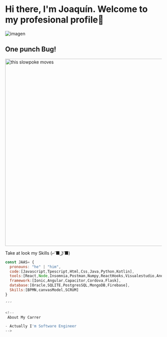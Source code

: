 <h1> Hi there, I'm Joaquín. Welcome to my profesional profile👋 </h1>

![imagen](https://user-images.githubusercontent.com/110950511/183809530-c3078ab6-bbb6-467f-94c2-9385933ba36b.png)

<h2>One punch Bug!</h2>

<img src="https://static.wikia.nocookie.net/onepunchman/images/2/22/Saitama_vs._Mosquito.gif" alt="this slowpoke moves"  width="600" />

Take at look my Skills  (⌐ ͡■ ͜ʖ ͡■)
```js
const JAAS= {
  pronouns: "he" | "him",
  code:[Javascript,Tpescript,Html,Css,Java,Python,Kotlin],
  tools:[React,Node,Insomnia,Postman,Numpy,ReactHooks,Visualestudio,AndroidEstudio,Express],
  framework:[Ionic,Angular,Capacitor,Cordova,Flask],
  database:[Oracle,SQLITE,PostgresSQL,MongoDB,Firebase],
  Skills:[BPMN,canvasModel,SCRUM]
}

´´´

<!--
 About My Carrer

- Actually I'm Software Engineer 
-->



